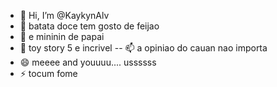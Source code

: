 - 👋 Hi, I’m @KaykynAlv
- 👀 batata doce tem gosto de feijao
- 🌱 e mininin de papai
- 💞️ toy story 5 e incrivel
-- 📫 a opiniao do cauan nao importa 
- 😄 meeee and youuuu.... ussssss
- ⚡ tocum fome

<!---
KaykynAlv/KaykynAlv is a ✨ special ✨ repository because its `README.md` (this file) appears on your GitHub profile.
You can click the Preview link to take a look at your changes.
--->
